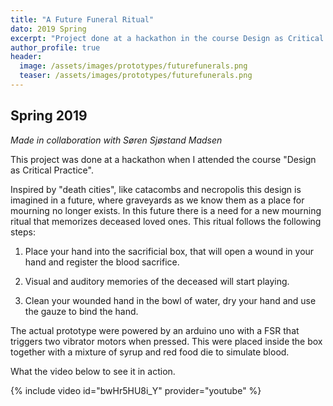 ```yaml
---
title: "A Future Funeral Ritual"
dato: 2019 Spring
excerpt: "Project done at a hackathon in the course Design as Critical Practice."
author_profile: true
header:
  image: /assets/images/prototypes/futurefunerals.png
  teaser: /assets/images/prototypes/futurefunerals.png
---
```


## Spring 2019

*Made in collaboration with Søren Sjøstand Madsen*

This project was done at a hackathon when I attended the course "Design as Critical Practice".

Inspired by "death cities", like catacombs and necropolis this design is imagined in a future, where graveyards as we know them as a place for mourning no longer exists. In this future there is a need for a new mourning ritual that memorizes deceased loved ones. This ritual follows the following steps:

1) Place your hand into the sacrificial box, that will open a wound in your hand and register the blood sacrifice.

2) Visual and auditory memories of the deceased will start playing.

3) Clean your wounded hand in the bowl of water, dry your hand and use the gauze to bind the hand.

The actual prototype were powered by an arduino uno with a FSR that triggers two vibrator motors when pressed. This were placed inside the box together with a mixture of syrup and red food die to simulate blood.

What the video below to see it in action.

{% include video id="bwHr5HU8i_Y" provider="youtube" %}

